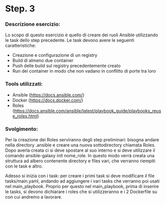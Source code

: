 
# Step. 3
### Descrizione esercizio:

Lo scopo di questo esercizio è quello di creare dei ruoli Ansible utilizzando le task dello step precedente. Le task devono avere le seguenti caratteristiche:
- Creazione e configurazione di un registry 
- Build di almeno due container 
- Push delle build sul registry precedentemente creato
- Run dei container in modo che non vadano in conflitto di porte tra loro

### Tools utilizzati:
- Ansible (https://docs.ansible.com/)
- Docker (https://docs.docker.com/)
- Roles (https://docs.ansible.com/ansible/latest/playbook_guide/playbooks_reuse_roles.html)

### Svolgimento:

Per la creazione dei Roles serviranno degli step preliminari: bisogna andare nella directory .ansible e creare una nuova sottodirectory chiamata Roles. Dopo averla creata ci si deve spostare al suo interno e si deve utilizzare il comando ansible-galaxy init nome_role. In questo modo verrà creata una struttura ad albero contenente directory e files vari, che verranno riempiti con le task e altro. 

Adesso si inizia con i task: per creare i primi task si deve modificare il file tasks/main.yaml, andando ad aggiungere i vari tasks che verranno poi usati nel main_playbook. Proprio per questo nel main_playbook, prima di inserire le tasks, si devono dichiarare i roles che si utilizzeranno e i 2 Dockerfile su con cui andremo a lavorare.
